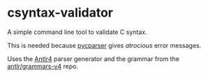 csyntax-validator
=================
A simple command line tool to validate C syntax.

This is needed because [pycparser](https://github.com/eliben/pycparser) gives *atrocious* error messages.

Uses the [Antlr4](https://www.antlr.org) parser generator and the grammar from the [antlr/grammars-v4](https://github.com/antlr/grammars-v4) repo.
